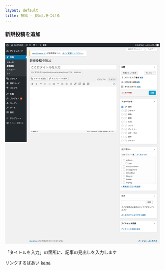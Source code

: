```yaml
---
layout: default
title: 投稿 - 見出しをつける
---
```




### 新規投稿を追加
![kana](./images/toukou-2.png)

「タイトルを入力」の箇所に、記事の見出しを入力します







リンクするばあい
[kana](/.images/gazou.jpg)